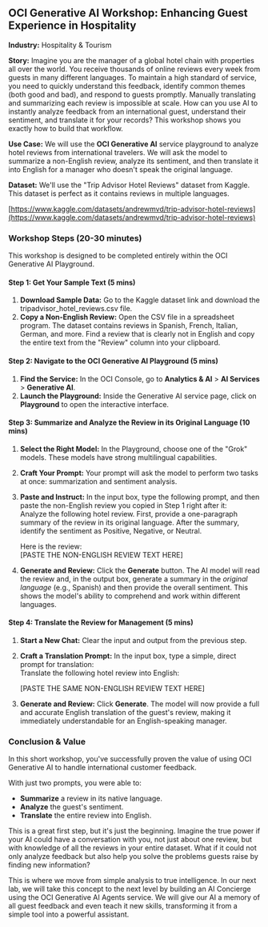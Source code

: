## **OCI Generative AI Workshop: Enhancing Guest Experience in Hospitality**

**Industry:** Hospitality & Tourism

**Story:** Imagine you are the manager of a global hotel chain with properties all over the world. You receive thousands of online reviews every week from guests in many different languages. To maintain a high standard of service, you need to quickly understand this feedback, identify common themes (both good and bad), and respond to guests promptly. Manually translating and summarizing each review is impossible at scale. How can you use AI to instantly analyze feedback from an international guest, understand their sentiment, and translate it for your records? This workshop shows you exactly how to build that workflow.

**Use Case:** We will use the **OCI Generative AI** service playground to analyze hotel reviews from international travelers. We will ask the model to summarize a non-English review, analyze its sentiment, and then translate it into English for a manager who doesn't speak the original language.

**Dataset:** We'll use the "Trip Advisor Hotel Reviews" dataset from Kaggle. This dataset is perfect as it contains reviews in multiple languages.

[https://www.kaggle.com/datasets/andrewmvd/trip-advisor-hotel-reviews](https://www.kaggle.com/datasets/andrewmvd/trip-advisor-hotel-reviews)

### **Workshop Steps (20-30 minutes)**

This workshop is designed to be completed entirely within the OCI Generative AI Playground.

#### **Step 1: Get Your Sample Text (5 mins)**

1. **Download Sample Data:** Go to the Kaggle dataset link and download the tripadvisor\_hotel\_reviews.csv file.  
2. **Copy a Non-English Review:** Open the CSV file in a spreadsheet program. The dataset contains reviews in Spanish, French, Italian, German, and more. Find a review that is clearly not in English and copy the entire text from the "Review" column into your clipboard.

#### **Step 2: Navigate to the OCI Generative AI Playground (5 mins)**

1. **Find the Service:** In the OCI Console, go to **Analytics & AI** \> **AI Services** \> **Generative AI**.  
2. **Launch the Playground:** Inside the Generative AI service page, click on **Playground** to open the interactive interface.

#### **Step 3: Summarize and Analyze the Review in its Original Language (10 mins)**

1. **Select the Right Model:** In the Playground, choose one of the "Grok" models. These models have strong multilingual capabilities.  
2. **Craft Your Prompt:** Your prompt will ask the model to perform two tasks at once: summarization and sentiment analysis.  
3. **Paste and Instruct:** In the input box, type the following prompt, and then paste the non-English review you copied in Step 1 right after it:  
   Analyze the following hotel review. First, provide a one-paragraph summary of the review in its original language. After the summary, identify the sentiment as Positive, Negative, or Neutral.

   Here is the review:  
   \[PASTE THE NON-ENGLISH REVIEW TEXT HERE\]

4. **Generate and Review:** Click the **Generate** button. The AI model will read the review and, in the output box, generate a summary in the *original language* (e.g., Spanish) and then provide the overall sentiment. This shows the model's ability to comprehend and work within different languages.

#### **Step 4: Translate the Review for Management (5 mins)**

1. **Start a New Chat:** Clear the input and output from the previous step.  
2. **Craft a Translation Prompt:** In the input box, type a simple, direct prompt for translation:  
   Translate the following hotel review into English:

   \[PASTE THE SAME NON-ENGLISH REVIEW TEXT HERE\]

3. **Generate and Review:** Click **Generate**. The model will now provide a full and accurate English translation of the guest's review, making it immediately understandable for an English-speaking manager.

### **Conclusion & Value**

In this short workshop, you've successfully proven the value of using OCI Generative AI to handle international customer feedback. 

With just two prompts, you were able to:

* **Summarize** a review in its native language.  
* **Analyze** the guest's sentiment.  
* **Translate** the entire review into English.

This is a great first step, but it's just the beginning. Imagine the true power if your AI could have a conversation with you, not just about one review, but with knowledge of all the reviews in your entire dataset. What if it could not only analyze feedback but also help you solve the problems guests raise by finding new information?

This is where we move from simple analysis to true intelligence. In our next lab, we will take this concept to the next level by building an AI Concierge using the OCI Generative AI Agents service. We will give our AI a memory of all guest feedback and even teach it new skills, transforming it from a simple tool into a powerful assistant.
